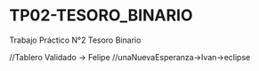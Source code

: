 # TP02-TESORO_BINARIO
Trabajo Práctico N°2 Tesoro Binario



//Tablero Validado -> Felipe 
//unaNuevaEsperanza->Ivan->eclipse
